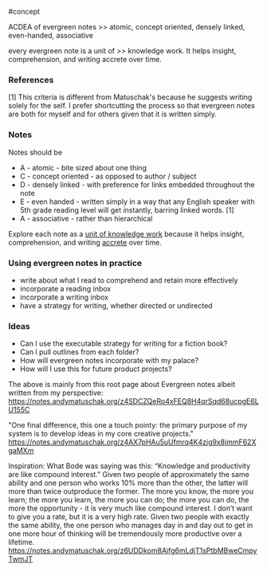 #concept

ACDEA of evergreen notes >> atomic, concept oriented, densely linked, even-handed, associative

every evergreen note is a unit of >> knowledge work. It helps insight, comprehension, and writing accrete over time. 
### References

[1] This criteria is different from Matuschak's because he suggests writing solely for the self. I prefer shortcutting the process so that evergreen notes are both for myself and for others given that it is written simply. 


### Notes

Notes should be
- A - atomic - bite sized about one thing
- C - concept oriented - as opposed to author / subject
- D - densely linked - with preference for links embedded throughout the note 
- E - even handed - written simply in a way that any English speaker with 5th grade reading level will get instantly, barring linked words. [1]
- A - associative - rather than hierarchical 

Explore each note as a [unit of knowledge work](https://notes.andymatuschak.org/z3SjnvsB5aR2ddsycyXofbYR7fCxo7RmKW2be) because it helps insight, comprehension, and writing [accrete](https://notes.andymatuschak.org/z6UDDkom8Aifg6mLdjT1sPtbMBweCmpyTwmJT) over time. 

### Using evergreen notes in practice
- write about what I read to comprehend and retain more effectively 
- incorporate a reading inbox
- incorporate a writing inbox
- have a strategy for writing, whether directed or undirected 



### Ideas
- Can I use the executable strategy for writing for a fiction book?
- Can I pull outlines from each folder?
- How will evergreen notes incorporate with my palace?
- How will I use this for future product projects? 




The above is mainly from this root page about Evergreen notes albeit written from my perspective: https://notes.andymatuschak.org/z4SDCZQeRo4xFEQ8H4qrSqd68ucpgE6LU155C

"One final difference, this one a touch pointy: the primary purpose of my system is to develop ideas in my core creative projects."
https://notes.andymatuschak.org/z4AX7pHAu5uUfmrq4K4zig9x8jmmF62XgaMXm

Inspiration:
What Bode was saying was this: “Knowledge and productivity are like compound interest.” Given two people of approximately the same ability and one person who works 10% more than the other, the latter will more than twice outproduce the former. The more you know, the more you learn; the more you learn, the more you can do; the more you can do, the more the opportunity - it is very much like compound interest. I don’t want to give you a rate, but it is a very high rate. Given two people with exactly the same ability, the one person who manages day in and day out to get in one more hour of thinking will be tremendously more productive over a lifetime.
https://notes.andymatuschak.org/z6UDDkom8Aifg6mLdjT1sPtbMBweCmpyTwmJT

